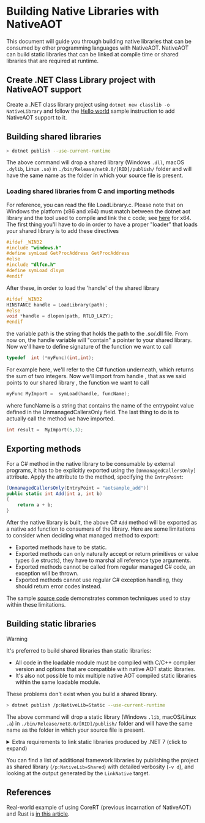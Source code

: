 # Building Native Libraries with NativeAOT

This document will guide you through building native libraries that can be consumed by other programming languages with NativeAOT. NativeAOT can build static libraries that can be linked at compile time or shared libraries that are required at runtime.

## Create .NET Class Library project with NativeAOT support

Create a .NET class library project using `dotnet new classlib -o NativeLibrary` and follow the [Hello world](../HelloWorld/README.md) sample instruction to add NativeAOT support to it.

## Building shared libraries

```bash
> dotnet publish --use-current-runtime
```

The above command will drop a shared library (Windows `.dll`, macOS `.dylib`, Linux `.so`) in `./bin/Release/net8.0/[RID]/publish/` folder and will have the same name as the folder in which your source file is present.

### Loading shared libraries from C and importing methods

For reference, you can read the file LoadLibrary.c.
Please note that on Windows the platform (x86 and x64) must match between the dotnet aot library and the tool used to compile and link the c code; see [here](https://learn.microsoft.com/en-us/cpp/build/how-to-enable-a-64-bit-visual-cpp-toolset-on-the-command-line?view=msvc-170) for x64.
The first thing you'll have to do in order to have a proper "loader" that loads your shared library is to add these directives

```c
#ifdef _WIN32
#include "windows.h"
#define symLoad GetProcAddress GetProcAddress
#else
#include "dlfcn.h"
#define symLoad dlsym
#endif
```

After these, in order to load the 'handle' of the shared library

```c
#ifdef _WIN32
HINSTANCE handle = LoadLibrary(path);
#else
void *handle = dlopen(path, RTLD_LAZY);
#endif
```

the variable path is the string that holds the path to the .so/.dll file.
From now on, the handle variable will "contain" a pointer to your shared library.
Now we'll have to define signature of the function we want to call

```c
typedef  int (*myFunc)(int,int);
```

For example here, we'll refer to the C# function underneath, which returns the sum of two integers.
Now we'll import from handle , that as we said points to our shared library , the function we want to call

```c
myFunc MyImport =  symLoad(handle, funcName);
```

where funcName is a string that contains the name of the entrypoint value defined in the UnmanagedCallersOnly field.
The last thing to do is to actually call the method we have imported.

```c
int result =  MyImport(5,3);
```

## Exporting methods

For a C# method in the native library to be consumable by external programs, it has to be explicitly exported using the `[UnmanagedCallersOnly]` attribute.
Apply the attribute to the method, specifying the `EntryPoint`:

```csharp
[UnmanagedCallersOnly(EntryPoint = "aotsample_add")]
public static int Add(int a, int b)
{
    return a + b;
}
```

After the native library is built, the above C# `Add` method will be exported as a native `add` function to consumers of the library. Here are some limitations to consider when deciding what managed method to export:

* Exported methods have to be static.
* Exported methods can only naturally accept or return primitives or value types (i.e structs), they have to marshal all reference type arguments.
* Exported methods cannot be called from regular managed C# code, an exception will be thrown.
* Exported methods cannot use regular C# exception handling, they should return error codes instead.

The sample [source code](Class1.cs) demonstrates common techniques used to stay within these limitations.

## Building static libraries

> [!WARNING]
> It's preferred to build shared libraries than static libraries:
>
> * All code in the loadable module must be compiled with C/C++ compiler version and options that are compatible with native AOT static libraries.
> * It's also not possible to mix multiple native AOT compiled static libraries within the same loadable module.
>
> These problems don't exist when you build a shared library.

```bash
> dotnet publish /p:NativeLib=Static --use-current-runtime
```

The above command will drop a static library (Windows `.lib`, macOS/Linux `.a`) in `./bin/Release/net8.0/[RID]/publish/` folder and will have the same name as the folder in which your source file is present.

<!-- markdownlint-disable MD033 -->
<details>
<summary>Extra requirements to link static libraries produced by .NET 7 (click to expand)</summary>
When linking the generated static library, it is important to also include additional framework dependencies in the linker settings, and add `NativeAOT_StaticInitialization` to the symbol table. This can be accomplished by appending the following flag to the linker settings:

* Windows: `/INCLUDE:NativeAOT_StaticInitialization`
* Linux: `-Wl,--require-defined,NativeAOT_StaticInitialization`
* macOS: `-Wl,-u,_NativeAOT_StaticInitialization`

</details>
<!-- markdownlint-enable MD033 -->

You can find a list of additional framework libraries by publishing the project as shared library (`/p:NativeLib=Shared`) with detailed verbosity (`-v d`), and looking at the output generated by the `LinkNative` target.

## References

Real-world example of using CoreRT (previous incarnation of NativeAOT) and Rust is [in this article](https://medium.com/@chyyran/calling-c-natively-from-rust-1f92c506289d).
